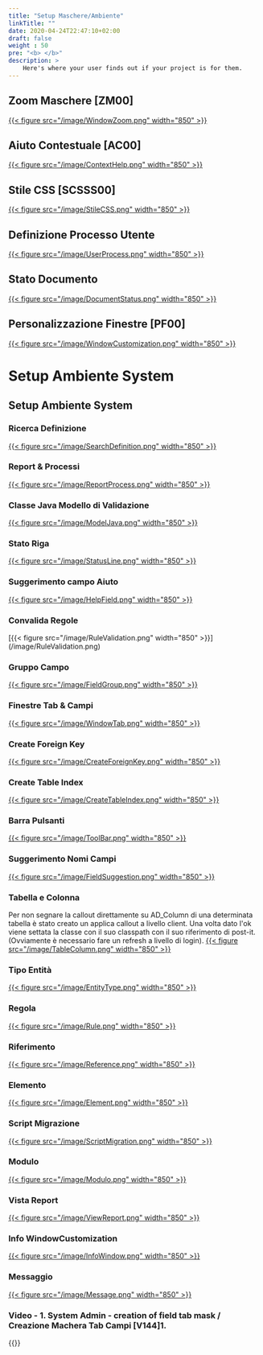```yaml
---
title: "Setup Maschere/Ambiente"
linkTitle: ""
date: 2020-04-24T22:47:10+02:00
draft: false
weight : 50
pre: "<b> </b>"
description: >
    Here's where your user finds out if your project is for them.
---   
```


## Zoom Maschere [ZM00]
[{{< figure src="/image/WindowZoom.png"  width="850"  >}}](/image/WindowZoom.png)

## Aiuto Contestuale [AC00]
[{{< figure src="/image/ContextHelp.png"  width="850"  >}}](/image/ContextHelp.png)

## Stile CSS [SCSSS00]
[{{< figure src="/image/StileCSS.png"  width="850"  >}}](/image/StileCSS.png)

## Definizione Processo Utente
[{{< figure src="/image/UserProcess.png"  width="850"  >}}](/image/UserProcess.png)

## Stato Documento
[{{< figure src="/image/DocumentStatus.png"  width="850"  >}}](/image/DocumentStatus.png)

## Personalizzazione Finestre [PF00]
[{{< figure src="/image/WindowCustomization.png"  width="850"  >}}](/image/WindowCustomization.png)


# Setup Ambiente System

## Setup Ambiente System

### Ricerca Definizione
[{{< figure src="/image/SearchDefinition.png"  width="850"  >}}](/image/SearchDefinition.png)
### Report & Processi
[{{< figure src="/image/ReportProcess.png"  width="850"  >}}](/image/ReportProcess.png)
### Classe Java Modello di Validazione 
[{{< figure src="/image/ModelJava.png"  width="850"  >}}](/image/ModelJava.png)
### Stato Riga
[{{< figure src="/image/StatusLine.png"  width="850"  >}}](/image/StatusLine.png)
### Suggerimento campo Aiuto
[{{< figure src="/image/HelpField.png"  width="850"  >}}](/image/HelpField.png)
### Convalida Regole
[{{< figure src="/image/RuleValidation.png"  width="850"  >}}] (/image/RuleValidation.png)
### Gruppo Campo
[{{< figure src="/image/FieldGroup.png"  width="850"  >}}](/image/FieldGroup.png)
### Finestre Tab  & Campi
[{{< figure src="/image/WindowTab.png"  width="850"  >}}](/image/WindowTab.png)
### Create Foreign Key
[{{< figure src="/image/CreateForeignKey.png"  width="850"  >}}](/image/CreateForeignKey.png)
### Create Table Index
[{{< figure src="/image/CreateTableIndex.png"  width="850"  >}}](/image/CreateTableIndex.png)
### Barra Pulsanti 
[{{< figure src="/image/ToolBar.png"  width="850"  >}}](/image/ToolBar.png)
### Suggerimento Nomi Campi
[{{< figure src="/image/FieldSuggestion.png"  width="850"  >}}](/image/FieldSuggestion.png)
### Tabella e Colonna
 Per non segnare la callout direttamente su AD_Column di una determinata tabella è stato creato un applica callout a livello client. Una volta dato l'ok viene settata la classe con il suo classpath con il suo riferimento di post-it. (Ovviamente è necessario fare un refresh a livello di login).
[{{< figure src="/image/TableColumn.png"  width="850"  >}}](/image/TableColumn.png)
### Tipo Entità
[{{< figure src="/image/EntityType.png"  width="850"  >}}](/image/EntityType.png)
### Regola
[{{< figure src="/image/Rule.png"  width="850"  >}}](/image/Rule.png)
### Riferimento 
[{{< figure src="/image/Reference.png"  width="850"  >}}](/image/Reference.png)
### Elemento
[{{< figure src="/image/Element.png"  width="850"  >}}](/image/Element.png)
### Script Migrazione
[{{< figure src="/image/ScriptMigration.png"  width="850"  >}}](/image/ScriptMigration.png)
### Modulo
[{{< figure src="/image/Modulo.png"  width="850"  >}}](/image/Modulo.png)
### Vista Report 
[{{< figure src="/image/ViewReport.png"  width="850"  >}}](/image/ViewReport.png)
### Info WindowCustomization
[{{< figure src="/image/InfoWindow.png"  width="850"  >}}](/image/InfoWindow.png)
### Messaggio
[{{< figure src="/image/Message.png"  width="850"  >}}](/image/Message.png)


### Video - 1. System Admin - creation of field tab mask  / Creazione Machera Tab Campi [V144]1.
{{<youtube Ao8zm6hPehw>}}
